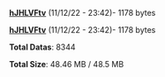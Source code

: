 [**hJHLVFtv**](/data/hJHLVFtv.txt) (11/12/22 - 23:42)- 1178 bytes

[**hJHLVFtv**](/data/hJHLVFtv.txt) (11/12/22 - 23:42)- 1178 bytes

**Total Datas**: 8344

**Total Size**: 48.46 MB / 48.5 MB